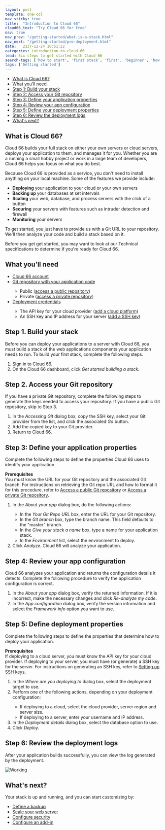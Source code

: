 ```yaml
---
layout: post
template: one-col
nav_sticky: true
title:  "Introduction to Cloud 66"
cloud66_text: "Try Cloud 66 for free"
nav: true
nav_prev: "/getting-started/what-is-a-stack.html"
nav_next: "/getting-started/pre-deployment.html"
date:   2137-12-24 10:51:22
categories: introduction-to-cloud-66
lead: Six steps to get started with Cloud 66
search-tags: ['how to start', 'first stack', 'first', 'beginner', 'how to', 'build a stack', 'access code']
tags: ['Getting started']
---
```


<ul class="page-toc">
	<li>
		<a href="#cloud66">What is Cloud 66?</a>
	</li>
	<li>
		<a href="#needed">What you'll need</a>
	</li>
	<li>
		<a href="#1">Step 1: Build your stack</a>
	</li>
	<li>
		<a href="#2">Step 2: Access your Git repository</a>
	</li>
	<li>
		<a href="#3">Step 3: Define your application properties</a>
	</li>
	<li>
		<a href="#4">Step 4: Review your app configuration</a>
	</li>
	<li>
		<a href="#5">Step 5: Define your deployment properties</a>
	</li>
	<li>
		<a href="#6">Step 6: Review the deployment logs</a>
	</li>
	<li>
		<a href="#next">What's next?</a>
	</li>
</ul>

<h2 id="cloud66">What is Cloud 66?</h2>

Cloud 66 builds your full stack on either your own servers or cloud servers, deploys your application to them, and manages it for you.
Whether you are a running a small hobby project or work in a large team of developers, Cloud 66 helps you focus on what you do best.

Because Cloud 66 is provided as a service, you don't need to install anything on your local machine. Some of the features we provide include:

- <b>Deploying</b> your application to your cloud or your own servers
- <b>Backing up</b> your databases at set intervals
- <b>Scaling</b> your web, database, and process servers with the click of a button
- <b>Securing</b> your servers with features such as intruder detection and firewall
- <b>Monitoring</b> your servers

To get started, you just have to provide us with a Git URL to your repository. We'll then analyze your code and build a stack based on it.

Before you get get started, you may want to look at our Technical specifications to determine if you're ready for Cloud 66.

<h2 id="needed">What you’ll need</h2>

<ul>
	<li><a href="https://app.cloud66.com/users/sign_up" target="_blank">Cloud 66 account</a></li>
	<li><a href="http://community.cloud66.com/articles/accessing-your-git-repository">Git repository with your application code</a></li>
	<ul style="margin-bottom:0em">
		<li>Public (<a href="http://community.cloud66.com/articles/accessing-your-git-repository#public">access a public repository</a>)</li>
		<li>Private (<a href="http://community.cloud66.com/articles/accessing-your-git-repository#private">access a private repository</a>)</li>
	</ul> 
	<li><a href="/deployment/deploy-to-your-cloud">Deployment credentials</a></li>
	<ul style="margin-bottom:0em">
		<li>The API key for your cloud provider (<a href="/deployment/deploy-to-your-cloud">add a cloud platform</a>)</li>
		<li>An SSH key and IP address for your server (<a href="/deployment/deploy-to-your-own-server">add a SSH key</a>)</li>
	</ul> 
</ul>

<h2 id="1">Step 1. Build your stack</h2>
Before you can deploy your applications to a server with Cloud 66, you must build a stack of the web applications components your application needs to run. To build your first stack, complete the following steps.

1. Sign in to Cloud 66.
2. On the Cloud 66 dashboard, click <i>Get started building a stack</i>.

<h2 id="2">Step 2. Access your Git repository</h2>
If you have a private Git repository, complete the following steps to generate the keys needed to access your repository. If you have a public Git repository, skip to Step 3.

1. In the <i>Accessing Git</i> dialog box, copy the SSH key, select your Git provider from the list, and click the associated <i>Go</i> button.
2. Add the copied key to your Git provider.
3. Return to Cloud 66.

<h2 id="3">Step 3: Define your application properties</h2>
Complete the following steps to define the properties Cloud 66 uses to identify your application.

<b>Prerequisites</b><br/>
You must know the URL for your Git repository and the associated Git branch. For instructions on retrieving the Git repo URL and how to format it for this procedure, refer to <a href="http://community.cloud66.com/articles/accessing-your-git-repository#public">Access a public Git repository</a> or <a href="http://community.cloud66.com/articles/accessing-your-git-repository#private">Access a private Git repository</a>.

<ol>
<li>In the <i>About your app</i> dialog box, do the following actions:</li>

<ul type="a" style="margin-bottom:0em">
<li>In the <i>Your Git Repo URL</i> box, enter the URL for your Git repository.</li>
<li>In the <i>Git branch</i> box, type the branch name. This field defaults to the "master" branch.</li>
<li>In the <i>Give your stack a name</i> box, type a name for your application stack.</li>
<li>In the <i>Environment</i> list, select the environment to deploy.</li>
</ul>

<li>Click <i>Analyze</i>. Cloud 66 will analyze your application.</li>
</ol>

<h2 id="4">Step 4: Review your app configuration</h2>
Cloud 66 analyzes your application and returns the configuration details it detects. Complete the following procedure to verify the application configuration is correct.

1. In the <i>About your app</i> dialog box, verify the returned information. If it is incorrect, make the necessary changes and click <i>Re-analyze my code</i>.
2. In the <i>App configuration</i> dialog box, verify the version information and select the <i>Framework info</i> option you want to use.

<h2 id="5">Step 5: Define deployment properties</h2>
Complete the following steps to define the properties that determine how to deploy your application.

<b>Prerequisites</b><br/>
If deploying to a cloud server, you must know the API key for your cloud provider. If deploying to your server, you must have (or generate) a SSH key for the server. For instructions on generating an SSH key, refer to [Setting up SSH keys](http://community.cloud66.com/articles/setting-up-ssh-keys).

<ol>
<li>In the <i>Where are you deploying to</i> dialog box, select the deployment target to use.</li>
<li>Perform one of the following actions, depending on your deployment configuration:</li>
<ul style="margin-bottom:0em">
<li>If deploying to a cloud, select the cloud provider, server region and server size.</li>
<li>If deploying to a server, enter your username and IP address.</li>
</ul>

<li>In the <i>Deployment details</i> dialog box, select the database option to use.</li>
<li>Click <i>Deploy</i>.</li>
</ol>

<h2 id="6">Step 6: Review the deployment logs</h2>
After your application builds successfully, you can view the log generated by the deployment.

![Working](http://cdn.cloud66.com/images/help/first_stack_preparing.png)

<h2 id="next">What's next?</h2>
Your stack is up and running, and you can start customizing by: 

- [Define a backup](/stack-add-ins/database-backups)
- [Scale your web server](/deployment/scaling)
- [Configure security](/building-your-stack/stack-network-settings)
- [Configure an add-in](/stack-add-ins/add-in-implementation)